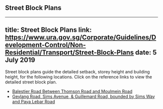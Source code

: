 
## Street Block Plans
---
title: Street Block Plans
link: https://www.ura.gov.sg/Corporate/Guidelines/Development-Control/Non-Residential/Transport/Street-Block-Plans
date: 5 July 2019
---

Street block plans guide the detailed setback, storey height and building height, for the following locations. Click on the reference links to view the detailed street block plan.

- [Balestier Road Between Thomson Road and Moulmein Road](https://www.ura.gov.sg/-/media/Corporate/Guidelines/Development-control/Street-Block-Plans/Balestier-Road-Between-Thomson-Road-and-Moulmein-Road.pdf)
- [Geylang Road, Sims Avenue, & Guillemard Road, bounded by Sims Way and Paya Lebar Road](https://www.ura.gov.sg/-/media/Corporate/Guidelines/Development-control/Street-Block-Plans/GUDG.pdf)
